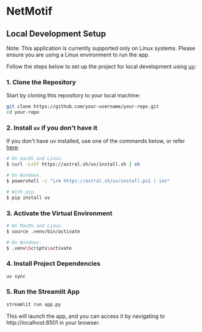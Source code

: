 # NetMotif

## Local Development Setup

Note: This application is currently supported only on Linux systems. Please ensure you are using a Linux environment to run the app.

Follow the steps below to set up the project for local development using [uv](https://github.com/astral-sh/uv):

### 1. Clone the Repository

Start by cloning this repository to your local machine:

```bash
git clone https://github.com/your-username/your-repo.git
cd your-repo
```

### 2. Install `uv` if you don't have it

If you don't have uv installed, use one of the commands below, or refer [here](https://github.com/astral-sh/uv?tab=readme-ov-file#installation):

```bash
# On macOS and Linux.
$ curl -LsSf https://astral.sh/uv/install.sh | sh

# On Windows.
$ powershell -c "irm https://astral.sh/uv/install.ps1 | iex"

# With pip.
$ pip install uv
```

### 3. Activate the Virtual Environment

```bash
# On MacOS and Linux.
$ source .venv/bin/activate

# On Windows.
$ .venv\Scripts\activate
```

### 4. Install Project Dependencies

```bash
uv sync
```

### 5. Run the Streamlit App

```bash
streamlit run app.py
```

This will launch the app, and you can access it by navigating to http://localhost:8501 in your browser.
